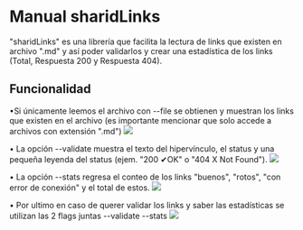 # Manual sharidLinks

"sharidLinks" es una librería que facilita la lectura de links que existen en archivo ".md" y así poder validarlos y crear una estadística de los links (Total, Respuesta 200 y Respuesta 404).

## Funcionalidad 

•Si únicamente leemos el archivo con --file se obtienen y muestran los links que existen en el archivo (es importante mencionar que solo accede a archivos con extensión ".md")
<img src="src/img/showLinks.png"> 

• La opción --validate muestra el texto del hipervínculo, el status y una pequeña leyenda del status (ejem. "200 ✔OK" o "404 X Not Found").
<img src="src/img/validateLinks.png"> 

• La opción --stats regresa el conteo de los links "buenos", "rotos", "con error de conexión" y el total de estos.
<img src="src/img/showStats.png">     

• Por ultimo en caso de querer validar los links y saber las estadísticas se utilizan las 2 flags juntas --validate --stats
<img src="src/img/showValidateAndStats.png">    

